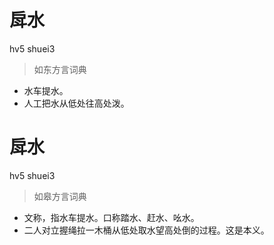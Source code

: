 # 戽水
hv5 shuei3
> 如东方言词典
- 水车提水。
- 人工把水从低处往高处泼。

# 戽水
hv5 shuei3
> 如皋方言词典
- 文称，指水车提水。口称踏水、赶水、吆水。
- 二人对立握绳拉一木桶从低处取水望高处倒的过程。这是本义。
